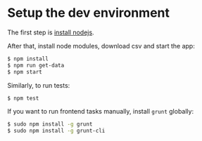 # Setup the dev environment

The first step is [install nodejs](https://github.com/joyent/node/wiki/Installing-Node.js-via-package-manager).

After that, install node modules, download csv and start the app:

```bash
$ npm install
$ npm run get-data
$ npm start
```

Similarly, to run tests:

```bash
$ npm test
```

If you want to run frontend tasks manually, install `grunt` globally:

```bash
$ sudo npm install -g grunt
$ sudo npm install -g grunt-cli
```

